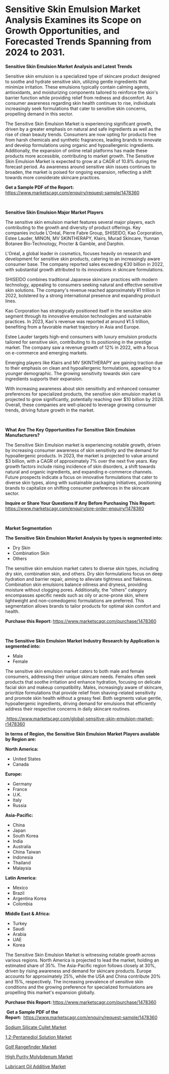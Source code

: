<p><h1>Sensitive Skin Emulsion Market Analysis Examines its Scope on Growth Opportunities, and Forecasted Trends Spanning from 2024 to 2031.</h1></p><p><strong>Sensitive Skin Emulsion Market Analysis and Latest Trends</strong></p>
<p><p>Sensitive skin emulsion is a specialized type of skincare product designed to soothe and hydrate sensitive skin, utilizing gentle ingredients that minimize irritation. These emulsions typically contain calming agents, antioxidants, and moisturizing components tailored to reinforce the skin's barrier function while providing relief from redness and discomfort. As consumer awareness regarding skin health continues to rise, individuals increasingly seek formulations that cater to sensitive skin concerns, propelling demand in this sector.</p><p>The Sensitive Skin Emulsion Market is experiencing significant growth, driven by a greater emphasis on natural and safe ingredients as well as the rise of clean beauty trends. Consumers are now opting for products free from harsh chemicals and synthetic fragrances, leading brands to innovate and develop formulations using organic and hypoallergenic ingredients. Additionally, the expansion of online retail platforms has made these products more accessible, contributing to market growth. The Sensitive Skin Emulsion Market is expected to grow at a CAGR of 10.8% during the forecast period. As awareness around sensitive skin issues continues to broaden, the market is poised for ongoing expansion, reflecting a shift towards more considerate skincare practices.</p></p>
<p><strong>Get a Sample PDF of the Report:&nbsp;</strong> <a href="https://www.marketscagr.com/enquiry/request-sample/1478360?utm_campaign=1126&utm_medium=2&utm_source=Github&utm_content=ia&utm_term=28092024&utm_id=sensitive-skin-emulsion">https://www.marketscagr.com/enquiry/request-sample/1478360</a></p>
<p>&nbsp;</p>
<p><strong>Sensitive Skin Emulsion Major Market Players</strong></p>
<p><p>The sensitive skin emulsion market features several major players, each contributing to the growth and diversity of product offerings. Key companies include L'Oréal, Pierre Fabre Group, SHISEIDO, Kao Corporation, Estee Lauder, MINON, MV SKINTHERAPY, Klairs, Murad Skincare, Yunnan Botanee Bio-Technology, Procter & Gamble, and Darphin.</p><p>L'Oréal, a global leader in cosmetics, focuses heavily on research and development for sensitive skin products, catering to an increasingly aware consumer base. The company reported sales exceeding €30 billion in 2022, with substantial growth attributed to its innovations in skincare formulations.</p><p>SHISEIDO combines traditional Japanese skincare practices with modern technology, appealing to consumers seeking natural and effective sensitive skin solutions. The company's revenue reached approximately ¥1 trillion in 2022, bolstered by a strong international presence and expanding product lines.</p><p>Kao Corporation has strategically positioned itself in the sensitive skin segment through its innovative emulsion technologies and sustainable practices. In 2023, Kao's revenue was reported at around ¥1.5 trillion, benefiting from a favorable market trajectory in Asia and Europe.</p><p>Estee Lauder targets high-end consumers with luxury emulsion products tailored for sensitive skin, contributing to its positioning in the prestige market. The company saw a revenue growth of 12% in 2022, with a focus on e-commerce and emerging markets.</p><p>Emerging players like Klairs and MV SKINTHERAPY are gaining traction due to their emphasis on clean and hypoallergenic formulations, appealing to a younger demographic. The growing sensitivity towards skin care ingredients supports their expansion.</p><p>With increasing awareness about skin sensitivity and enhanced consumer preferences for specialized products, the sensitive skin emulsion market is projected to grow significantly, potentially reaching over $10 billion by 2028. Overall, these companies are well-placed to leverage growing consumer trends, driving future growth in the market.</p></p>
<p>&nbsp;</p>
<p><strong>What Are The Key Opportunities For Sensitive Skin Emulsion Manufacturers?</strong></p>
<p><p>The Sensitive Skin Emulsion market is experiencing notable growth, driven by increasing consumer awareness of skin sensitivity and the demand for hypoallergenic products. In 2023, the market is projected to value around $3 billion, with a CAGR of approximately 7% over the next five years. Key growth factors include rising incidence of skin disorders, a shift towards natural and organic ingredients, and expanding e-commerce channels. Future prospects indicate a focus on innovative formulations that cater to diverse skin types, along with sustainable packaging initiatives, positioning brands to capitalize on shifting consumer preferences in the skincare sector.</p></p>
<p><strong>Inquire or Share Your Questions If Any Before Purchasing This Report:</strong> <a href="https://www.marketscagr.com/enquiry/pre-order-enquiry/1478360?utm_campaign=1126&utm_medium=2&utm_source=Github&utm_content=ia&utm_term=28092024&utm_id=sensitive-skin-emulsion">https://www.marketscagr.com/enquiry/pre-order-enquiry/1478360</a></p>
<p>&nbsp;</p>
<p><strong>Market Segmentation</strong></p>
<p><strong>The Sensitive Skin Emulsion Market Analysis by types is segmented into:</strong></p>
<p><ul><li>Dry Skin</li><li>Combination Skin</li><li>Others</li></ul></p>
<p><p>The sensitive skin emulsion market caters to diverse skin types, including dry skin, combination skin, and others. Dry skin formulations focus on deep hydration and barrier repair, aiming to alleviate tightness and flakiness. Combination skin emulsions balance oiliness and dryness, providing moisture without clogging pores. Additionally, the "others" category encompasses specific needs such as oily or acne-prone skin, where lightweight and non-comedogenic formulations are preferred. This segmentation allows brands to tailor products for optimal skin comfort and health.</p></p>
<p><strong>Purchase this Report:&nbsp;</strong><a href="https://www.marketscagr.com/purchase/1478360?utm_campaign=1126&utm_medium=2&utm_source=Github&utm_content=ia&utm_term=28092024&utm_id=sensitive-skin-emulsion">https://www.marketscagr.com/purchase/1478360</a></p>
<p>&nbsp;</p>
<p><strong>The Sensitive Skin Emulsion Market Industry Research by Application is segmented into:</strong></p>
<p><ul><li>Male</li><li>Female</li></ul></p>
<p><p>The sensitive skin emulsion market caters to both male and female consumers, addressing their unique skincare needs. Females often seek products that soothe irritation and enhance hydration, focusing on delicate facial skin and makeup compatibility. Males, increasingly aware of skincare, prioritize formulations that provide relief from shaving-related sensitivity and promote skin health without a greasy feel. Both segments value gentle, hypoallergenic ingredients, driving demand for emulsions that efficiently address their respective concerns in daily skincare routines.</p></p>
<p><a href="https://www.marketscagr.com/global-sensitive-skin-emulsion-market-r1478360?utm_campaign=1126&utm_medium=2&utm_source=Github&utm_content=ia&utm_term=28092024&utm_id=sensitive-skin-emulsion">&nbsp;https://www.marketscagr.com/global-sensitive-skin-emulsion-market-r1478360</a></p>
<p><strong>In terms of Region, the Sensitive Skin Emulsion Market Players available by Region are:</strong></p>
<p>
    <p> <strong> North America: </strong>
        <ul>
            <li>United States</li>
            <li>Canada</li>
        </ul>
        </p> 
    <p> <strong> Europe: </strong>
        <ul>
            <li>Germany</li>
            <li>France</li>
            <li>U.K.</li>
            <li>Italy</li>
            <li>Russia</li>
        </ul>
        </p> 
    <p> <strong> Asia-Pacific: </strong>
        <ul>
            <li>China</li>
            <li>Japan</li>
            <li>South Korea</li>
            <li>India</li>
            <li>Australia</li>
            <li>China Taiwan</li>
            <li>Indonesia</li>
            <li>Thailand</li>
            <li>Malaysia</li>
        </ul>
        </p> 
    <p> <strong> Latin America: </strong>
        <ul>
            <li>Mexico</li>
            <li>Brazil</li>
            <li>Argentina Korea</li>
            <li>Colombia</li>
        </ul>
        </p> 
    <p> <strong> Middle East & Africa: </strong>
        <ul>
            <li>Turkey</li>
            <li>Saudi</li>
            <li>Arabia</li>
            <li>UAE</li>
            <li>Korea</li>
        </ul>
    </p>
    </p>
<p><p>The Sensitive Skin Emulsion Market is witnessing notable growth across various regions. North America is projected to lead the market, holding an estimated share of 35%. The Asia-Pacific region follows closely at 30%, driven by rising awareness and demand for skincare products. Europe accounts for approximately 25%, while the USA and China contribute 20% and 15%, respectively. The increasing prevalence of sensitive skin conditions and the growing preference for specialized formulations are propelling this market's expansion globally.</p></p>
<p><strong>Purchase this Report: </strong><a href="https://www.marketscagr.com/purchase/1478360?utm_campaign=1126&utm_medium=2&utm_source=Github&utm_content=ia&utm_term=28092024&utm_id=sensitive-skin-emulsion">https://www.marketscagr.com/purchase/1478360</a></p>
<p>&nbsp;<strong>Get a Sample PDF of the Report:&nbsp;&nbsp;</strong><a href="https://www.marketscagr.com/enquiry/request-sample/1478360?utm_campaign=1126&utm_medium=2&utm_source=Github&utm_content=ia&utm_term=28092024&utm_id=sensitive-skin-emulsion">https://www.marketscagr.com/enquiry/request-sample/1478360</a></p>
<p><strong></strong></p>
<p><p><a href="https://www.linkedin.com/pulse/sodium-silicate-cullet-market-size-growth-industry-analysis-pin3e?utm_campaign=1126&utm_medium=2&utm_source=Github&utm_content=ia&utm_term=28092024&utm_id=sensitive-skin-emulsion">Sodium Silicate Cullet Market</a></p><p><a href="https://issuu.com/reportprime-2/docs/12-pentanediol-solution-market-size_b5fdddb30f7797?utm_campaign=1126&utm_medium=2&utm_source=Github&utm_content=ia&utm_term=28092024&utm_id=sensitive-skin-emulsion">1,2-Pentanediol Solution Market</a></p><p><a href="https://www.linkedin.com/pulse/golf-rangefinder-industry-forecast-market-shifts-strategic-0gfwc?utm_campaign=1126&utm_medium=2&utm_source=Github&utm_content=ia&utm_term=28092024&utm_id=sensitive-skin-emulsion">Golf Rangefinder Market</a></p><p><a href="https://www.linkedin.com/pulse/high-purity-molybdenum-market-outlook-forecast-from-2024-2031-cnjfe?utm_campaign=1126&utm_medium=2&utm_source=Github&utm_content=ia&utm_term=28092024&utm_id=sensitive-skin-emulsion">High Purity Molybdenum Market</a></p><p><a href="https://issuu.com/reportprime-2/docs/lubricant-oil-additive-market-size-_1f7d1659aaf7a7?utm_campaign=1126&utm_medium=2&utm_source=Github&utm_content=ia&utm_term=28092024&utm_id=sensitive-skin-emulsion">Lubricant Oil Additive Market</a></p></p>